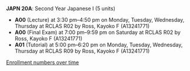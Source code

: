 **JAPN 20A**: Second Year Japanese I (5 units)

- **A00** (Lecture) at 3:30 pm–4:50 pm on Monday, Tuesday, Wednesday, Thursday at RCLAS R02 by Ross, Kayoko F (A13241771)
- **A00** (Final Exam) at 7:00 pm–9:59 pm on Saturday at RCLAS R02 by Ross, Kayoko F (A13241771)
- **A01** (Tutorial) at 5:00 pm–6:20 pm on Monday, Tuesday, Wednesday, Thursday at RCLAS R09 by Ross, Kayoko F (A13241771)

[Enrollment numbers over time](./JAPN20A.tsv)
